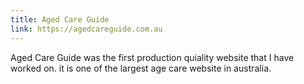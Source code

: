 ```yaml
---
title: Aged Care Guide
link: https://agedcareguide.com.au
---
```

Aged Care Guide was the first production quiality website that I have worked on. it is one of the largest age care website in australia.